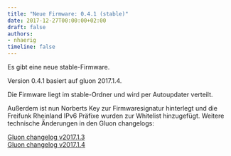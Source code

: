 ```yaml
---
title: "Neue Firmware: 0.4.1 (stable)"
date: 2017-12-27T00:00:00+02:00
draft: false
authors:
- nhaerig
timeline: false
---
```


Es gibt eine neue stable-Firmware.

Version 0.4.1 basiert auf gluon 2017.1.4.

Die Firmware liegt im stable-Ordner und wird per Autoupdater verteilt.

Außerdem ist nun Norberts Key zur Firmwaresignatur hinterlegt und die Freifunk Rheinland IPv6 Präfixe wurden zur Whitelist hinzugefügt. Weitere technische Änderungen in den Gluon changelogs:

[Gluon changelog v2017.1.3](http://gluon.readthedocs.io/en/v2017.1.x/releases/v2017.1.3.html) \
[Gluon changelog v2017.1.4](http://gluon.readthedocs.io/en/v2017.1.x/releases/v2017.1.4.html)

